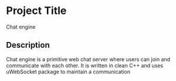 # Project Title

Chat engine

## Description

Chat engine is a primitive web chat server where users can join and communicate with each other.
It is written in clean C++ and uses uWebSocket package to maintain a communication

